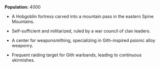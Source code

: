 **Population:** 4000

- A Hobgoblin fortress carved into a mountain pass in the eastern Spine Mountains.

- Self-sufficient and militarized, ruled by a war council of clan leaders.

- A center for weaponsmithing, specializing in Gith-inspired psionic alloy weaponry.

- Frequent raiding target for Gith warbands, leading to continuous skirmishes.